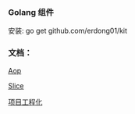 ### Golang 组件

安装: go get  github.com/erdong01/kit

### 文档：

[Aop](docs/aop.md)

[Slice](docs/slice.md)

[项目工程化]( https://github.com/golang-standards/project-layout)